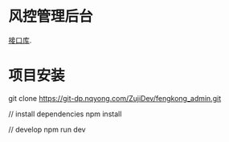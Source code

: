 # 风控管理后台

[接口库](https://git-dp.nqyong.com/ZujiDev/zuji_fengkong).


# 项目安装

git clone https://git-dp.nqyong.com/ZujiDev/fengkong_admin.git

// install dependencies
npm install

// develop
npm run dev
